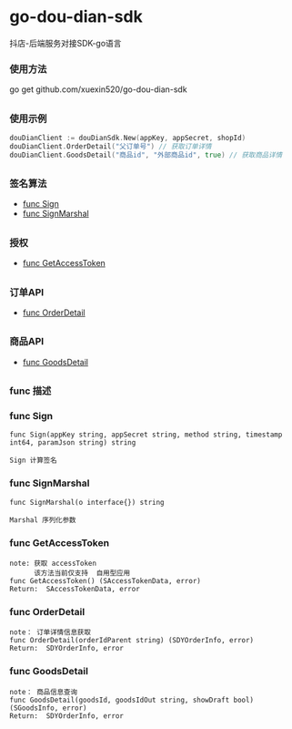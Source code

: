 # go-dou-dian-sdk
抖店-后端服务对接SDK-go语言

###  使用方法
go get github.com/xuexin520/go-dou-dian-sdk

##
### 使用示例
```go
douDianClient := douDianSdk.New(appKey, appSecret, shopId)
douDianClient.OrderDetail("父订单号") // 获取订单详情
douDianClient.GoodsDetail("商品id", "外部商品id", true) // 获取商品详情
```

##
### 签名算法
* [func Sign](#FuncSign)
* [func SignMarshal](#FuncSignMarshal)

##
### 授权
* [func GetAccessToken](#funcGetAccessToken)

##
### 订单API
* [func OrderDetail](#funcOrderDetail)

##
### 商品API
* [func GoodsDetail](#funcGoodsDetail)

##
### func 描述

###  <a name='FuncSign'></a> func Sign
```
func Sign(appKey string, appSecret string, method string, timestamp int64, paramJson string) string

Sign 计算签名
```

###  <a name='FuncSignMarshal'></a> func SignMarshal
```
func SignMarshal(o interface{}) string

Marshal 序列化参数
```

###  <a name='funcGetAccessToken'></a> func GetAccessToken
```
note: 获取 accessToken
      该方法当前仅支持  自用型应用
func GetAccessToken() (SAccessTokenData, error)
Return:  SAccessTokenData, error
```

###  <a name='funcOrderDetail'></a> func OrderDetail
```
note： 订单详情信息获取
func OrderDetail(orderIdParent string) (SDYOrderInfo, error)
Return:  SDYOrderInfo, error
```


###  <a name='funcGoodsDetail'></a> func GoodsDetail
```
note： 商品信息查询
func GoodsDetail(goodsId, goodsIdOut string, showDraft bool) (SGoodsInfo, error)
Return:  SDYOrderInfo, error
```
